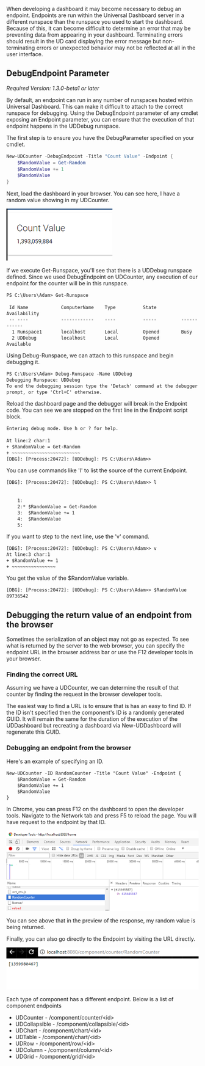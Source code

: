 When developing a dashboard it may become necessary to debug an endpoint. Endpoints are run within the Universal Dashboard server in a different runspace than the runspace you used to start the dashboard. Because of this, it can become difficult to determine an error that may be preventing data from appearing in your dashboard. Terminating errors should result in the UD card displaying the error message but non-terminating errors or unexpected behavior may not be reflected at all in the user interface. 

## DebugEndpoint Parameter

_Required Version: 1.3.0-beta1 or later_

By default, an endpoint can run in any number of runspaces hosted within Universal Dashboard. This can make it difficult to attach to the correct runspace for debugging. Using the DebugEndpoint parameter of any cmdlet exposing an Endpoint parameter, you can ensure that the execution of that endpoint happens in the UDDebug runspace. 

The first step is to ensure you have the DebugParameter specified on your cmdlet. 

```powershell
New-UDCounter -DebugEndpoint -Title "Count Value" -Endpoint {
    $RandomValue = Get-Random
    $RandomValue += 1
    $RandomValue
}
```

Next, load the dashboard in your browser. You can see here, I have a random value showing in my UDCounter. 

![](/assets/debugging-load-browser.png)

If we execute Get-Runspace, you'll see that there is a UDDebug runspace defined. Since we used DebugEndpoint on UDCounter, any execution of our endpoint for the counter will be in this runspace. 

```
PS C:\Users\Adam> Get-Runspace

 Id Name            ComputerName    Type          State         Availability
 -- ----            ------------    ----          -----         ------------
  1 Runspace1       localhost       Local         Opened        Busy
  2 UDDebug         localhost       Local         Opened        Available
```

Using Debug-Runspace, we can attach to this runspace and begin debugging it. 

```
PS C:\Users\Adam> Debug-Runspace -Name UDDebug
Debugging Runspace: UDDebug
To end the debugging session type the 'Detach' command at the debugger prompt, or type 'Ctrl+C' otherwise.
```

Reload the dashboard page and the debugger will break in the Endpoint code. You can see we are stopped on the first line in the Endpoint script block. 

```
Entering debug mode. Use h or ? for help.

At line:2 char:1
+ $RandomValue = Get-Random
+ ~~~~~~~~~~~~~~~~~~~~~~~~~
[DBG]: [Process:20472]: [UDDebug]: PS C:\Users\Adam>>
```

You can use commands like 'l' to list the source of the current Endpoint. 

```
[DBG]: [Process:20472]: [UDDebug]: PS C:\Users\Adam>> l


    1:
    2:* $RandomValue = Get-Random
    3:  $RandomValue += 1
    4:  $RandomValue
    5:
```

If you want to step to the next line, use the 'v' command. 

```
[DBG]: [Process:20472]: [UDDebug]: PS C:\Users\Adam>> v
At line:3 char:1
+ $RandomValue += 1
+ ~~~~~~~~~~~~~~~~
```

You get the value of the $RandomValue variable. 

```
[DBG]: [Process:20472]: [UDDebug]: PS C:\Users\Adam>> $RandomValue
89736542
```

## Debugging the return value of an endpoint from the browser

Sometimes the serialization of an object may not go as expected. To see what is returned by the server to the web browser, you can specify the endpoint URL in the browser address bar or use the F12 developer tools in your browser. 

### Finding the correct URL

Assuming we have a UDCounter, we can determine the result of that counter by finding the request in the browser developer tools. 

The easiest way to find a URL is to ensure that is has an easy to find ID. If the ID isn't specified then the component's ID is a randomly generated GUID. It will remain the same for the duration of the execution of the UDDashboard but recreating a dashboard via New-UDDashboard will regenerate this GUID. 

### Debugging an endpoint from the browser

Here's an example of specifying an ID. 

```
New-UDCounter -ID RandomCounter -Title "Count Value" -Endpoint {
    $RandomValue = Get-Random
    $RandomValue += 1
    $RandomValue
}
```

In Chrome, you can press F12 on the dashboard to open the developer tools. Navigate to the Network tab and press F5 to reload the page. You will have request to the endpoint by that ID. 

![](/assets/chrome-dev-tools-debugging.png)

You can see above that in the preview of the response, my random value is being returned. 

Finally, you can also go directly to the Endpoint by visiting the URL directly. 

![](/assets/debugging-url-directly.png)

Each type of component has a different endpoint. Below is a list of component endpoints

* UDCounter - /component/counter/&lt;id&gt;
* UDCollapsible - /component/collapsible/&lt;id&gt;
* UDChart - /component/chart/&lt;id&gt;
* UDTable - /component/chart/&lt;id&gt;
* UDRow - /component/row/&lt;id&gt;
* UDColumn - /component/column/&lt;id&gt;
* UDGrid - /component/grid/&lt;id&gt;



